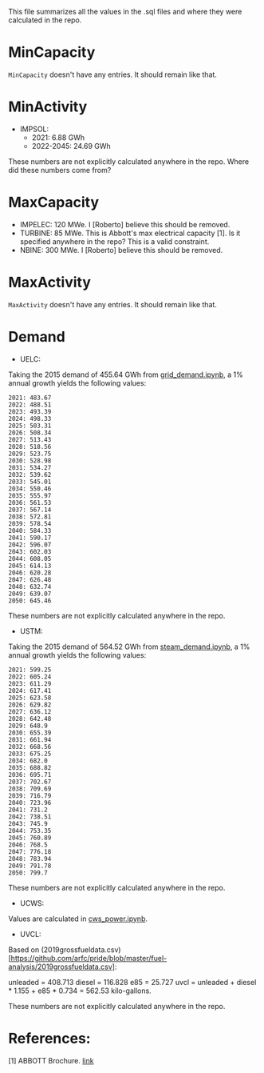 This file summarizes all the values in the .sql files and where they were calculated in the repo.

# MinCapacity

`MinCapacity` doesn't have any entries.
It should remain like that.

# MinActivity

* IMPSOL:
	* 2021: 6.88 GWh
	* 2022-2045: 24.69 GWh

These numbers are not explicitly calculated anywhere in the repo.
Where did these numbers come from?

# MaxCapacity

* IMPELEC: 120 MWe. I [Roberto] believe this should be removed.
* TURBINE: 85 MWe. This is Abbott's max electrical capacity [1]. Is it specified anywhere in the repo? This is a valid constraint.
* NBINE: 300 MWe. I [Roberto] believe this should be removed.

# MaxActivity

`MaxActivity` doesn't have any entries.
It should remain like that.






# Demand

* UELC:

Taking the 2015 demand of 455.64 GWh from [grid_demand.ipynb](https://github.com/arfc/pride/blob/master/data_processing/grid_demand.ipynb), a 1% annual growth yields the following values:

```
2021: 483.67
2022: 488.51
2023: 493.39
2024: 498.33
2025: 503.31
2026: 508.34
2027: 513.43
2028: 518.56
2029: 523.75
2030: 528.98
2031: 534.27
2032: 539.62
2033: 545.01
2034: 550.46
2035: 555.97
2036: 561.53
2037: 567.14
2038: 572.81
2039: 578.54
2040: 584.33
2041: 590.17
2042: 596.07
2043: 602.03
2044: 608.05
2045: 614.13
2046: 620.28
2047: 626.48
2048: 632.74
2049: 639.07
2050: 645.46
```

These numbers are not explicitly calculated anywhere in the repo.


* USTM:

Taking the 2015 demand of 564.52 GWh from [steam_demand.ipynb](https://github.com/arfc/pride/blob/master/data_processing/steam_demand.ipynb), a 1% annual growth yields the following values:

```
2021: 599.25
2022: 605.24
2023: 611.29
2024: 617.41
2025: 623.58
2026: 629.82
2027: 636.12
2028: 642.48
2029: 648.9
2030: 655.39
2031: 661.94
2032: 668.56
2033: 675.25
2034: 682.0
2035: 688.82
2036: 695.71
2037: 702.67
2038: 709.69
2039: 716.79
2040: 723.96
2041: 731.2
2042: 738.51
2043: 745.9
2044: 753.35
2045: 760.89
2046: 768.5
2047: 776.18
2048: 783.94
2049: 791.78
2050: 799.7
```

These numbers are not explicitly calculated anywhere in the repo.


* UCWS:

Values are calculated in [cws_power.ipynb](https://github.com/arfc/pride/blob/master/data_processing/cws_power.ipynb).


* UVCL:

Based on (2019grossfueldata.csv)[https://github.com/arfc/pride/blob/master/fuel-analysis/2019grossfueldata.csv]:

unleaded = 408.713
diesel = 116.828
e85 = 25.727
uvcl = unleaded + diesel * 1.155 + e85 * 0.734 = 562.53 kilo-gallons.

These numbers are not explicitly calculated anywhere in the repo.

# References:

[1] ABBOTT Brochure. [link](https://fs.illinois.edu/docs/default-source/utilities-energy/abbottbrofinal.pdf?sfvrsn=90b1f9ea_4)
